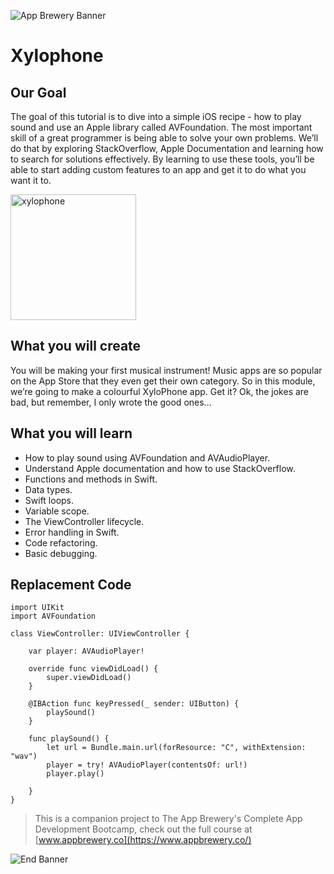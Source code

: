 ![App Brewery Banner](Documentation/AppBreweryBanner.png)

# Xylophone

## Our Goal

The goal of this tutorial is to dive into a simple iOS recipe - how to play sound and use an Apple library called AVFoundation. The most important skill of a great programmer is being able to solve your own problems. We’ll do that by exploring StackOverflow, Apple Documentation and learning how to search for solutions effectively. By learning to use these tools, you’ll be able to start adding custom features to an app and get it to do what you want it to.


<img width="201" alt="xylophone" src="https://user-images.githubusercontent.com/85553152/137344989-95bccad9-d025-4a44-9875-7e560f1ae5fa.png">



## What you will create

You will be making your first musical instrument! Music apps are so popular on the App Store that they even get their own category. So in this module, we’re going to make a colourful XyloPhone app. Get it? Ok, the jokes are bad, but remember, I only wrote the good ones... 

## What you will learn

* How to play sound using AVFoundation and AVAudioPlayer.
* Understand Apple documentation and how to use StackOverflow.
* Functions and methods in Swift. 
* Data types.
* Swift loops.
* Variable scope.
* The ViewController lifecycle.
* Error handling in Swift.
* Code refactoring.
* Basic debugging.

## Replacement Code

```
import UIKit
import AVFoundation

class ViewController: UIViewController {
    
    var player: AVAudioPlayer!

    override func viewDidLoad() {
        super.viewDidLoad()
    }

    @IBAction func keyPressed(_ sender: UIButton) {
        playSound()
    }
    
    func playSound() {
        let url = Bundle.main.url(forResource: "C", withExtension: "wav")
        player = try! AVAudioPlayer(contentsOf: url!)
        player.play()
                
    }
}
```



>This is a companion project to The App Brewery's Complete App Development Bootcamp, check out the full course at [www.appbrewery.co](https://www.appbrewery.co/)

![End Banner](Documentation/readme-end-banner.png)

